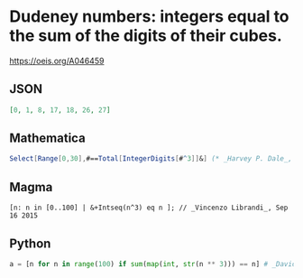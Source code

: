 # Dudeney numbers: integers equal to the sum of the digits of their cubes\.
https://oeis.org/A046459
## JSON
```JSON
[0, 1, 8, 17, 18, 26, 27]
```
## Mathematica
```Mathematica
Select[Range[0,30],#==Total[IntegerDigits[#^3]]&] (* _Harvey P. Dale_, Dec 21 2014 *)
```
## Magma
```Magma
[n: n in [0..100] | &+Intseq(n^3) eq n ]; // _Vincenzo Librandi_, Sep 16 2015
```
## Python
```Python
a = [n for n in range(100) if sum(map(int, str(n ** 3))) == n] # _David Radcliffe_, Aug 18 2022
```
